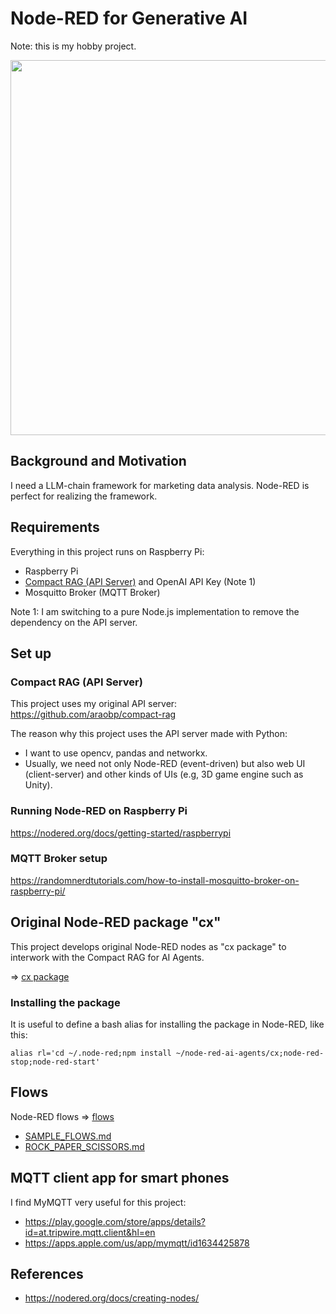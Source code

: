 # Node-RED for Generative AI

Note: this is my hobby project.

<img src="./docs/camera_test.jpg" width=600>

## Background and Motivation

I need a LLM-chain framework for marketing data analysis. Node-RED is perfect for realizing the framework.

## Requirements

Everything in this project runs on Raspberry Pi:

- Raspberry Pi
- [Compact RAG (API Server)](https://github.com/araobp/compact-rag) and OpenAI API Key (Note 1)
- Mosquitto Broker (MQTT Broker)

Note 1: I am switching to a pure Node.js implementation to remove the dependency on the API server.

## Set up

### Compact RAG (API Server)

This project uses my original API server: https://github.com/araobp/compact-rag

The reason why this project uses the API server made with Python:
- I want to use opencv, pandas and networkx.
- Usually, we need not only Node-RED (event-driven) but also web UI (client-server) and other kinds of UIs (e.g, 3D game engine such as Unity).

### Running Node-RED on Raspberry Pi

https://nodered.org/docs/getting-started/raspberrypi

### MQTT Broker setup

https://randomnerdtutorials.com/how-to-install-mosquitto-broker-on-raspberry-pi/

## Original Node-RED package "cx"

This project develops original Node-RED nodes as "cx package" to interwork with the Compact RAG for AI Agents.

=> [cx package](./cx)

### Installing the package

It is useful to define a bash alias for installing the package in Node-RED, like this:
```
alias rl='cd ~/.node-red;npm install ~/node-red-ai-agents/cx;node-red-stop;node-red-start'
```

## Flows

Node-RED flows => [flows](./flows)

- [SAMPLE_FLOWS.md](./docs/SAMPLE_FLOWS.md)
- [ROCK_PAPER_SCISSORS.md](./docs/ROCK_PAPER_SCISSORS.md)

## MQTT client app for smart phones

I find MyMQTT very useful for this project:
- https://play.google.com/store/apps/details?id=at.tripwire.mqtt.client&hl=en
- https://apps.apple.com/us/app/mymqtt/id1634425878

## References

- https://nodered.org/docs/creating-nodes/
 
